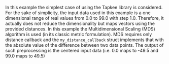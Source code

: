 In this example the simplest case of using the Tapkee library is considered. For
the sake of simplicity, the input data used in this example is a one dimensional range
of real values from 0.0 to 99.0 with step 1.0. Therefore, it actually does not reduce 
the dimensionality but maps vectors using the provided distances. In this example 
the Multidimensional Scaling (MDS) algorithm is used (in its classic metric formulation).
MDS requires only distance callback and the `my_distance_callback` struct implements 
that with the absolute value of the difference between two data points. The output of 
such preprocessing is the centered input data (i.e. 0.0 maps to -49.5 and 99.0 maps to 49.5) 
